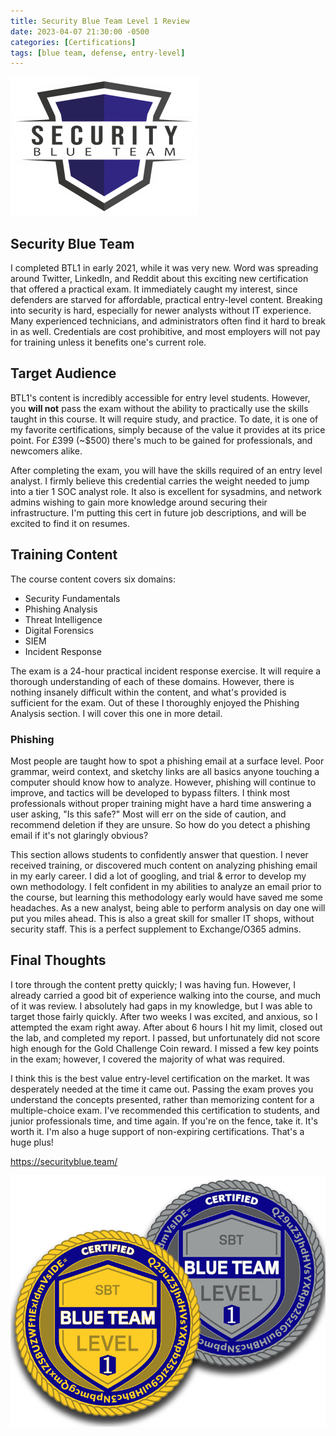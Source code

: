 ```yaml
---
title: Security Blue Team Level 1 Review
date: 2023-04-07 21:30:00 -0500
categories: [Certifications]
tags: [blue team, defense, entry-level]
---
```

![SBT Logo](/assets/images/BTL1/btl1big.png)

## Security Blue Team
I completed BTL1 in early 2021, while it was very new. Word was spreading around Twitter, LinkedIn, and Reddit about this exciting new certification that offered a practical exam. It immediately caught my interest, since defenders are starved for affordable, practical entry-level content. 
Breaking into security is hard, especially for newer analysts without IT experience. Many experienced technicians, and administrators often find it hard to break in as well. Credentials are cost prohibitive, and most employers will not pay for training unless it benefits one's current role.

## Target Audience
BTL1's content is incredibly accessible for entry level students. However, you **will not** pass the exam without the ability to practically use the skills taught in this course. It will require study, and practice. To date, it is one of my favorite certifications, simply because of the value it provides at its price point. For £399 (~$500) there's much to be gained for professionals, and newcomers alike.   

After completing the exam, you will have the skills required of an entry level analyst. I firmly believe this credential carries the weight needed to jump into a tier 1 SOC analyst role. It also is excellent for sysadmins, and network admins wishing to gain more knowledge around securing their infrastructure. I'm putting this cert in future job descriptions, and will be excited to find it on resumes.

## Training Content
The course content covers six domains:
+ Security Fundamentals
+ Phishing Analysis
+ Threat Intelligence
+ Digital Forensics
+ SIEM
+ Incident Response

The exam is a 24-hour practical incident response exercise. It will require a thorough understanding of each of these domains. However, there is nothing insanely difficult within the content, and what's provided is sufficient for the exam. Out of these I thoroughly enjoyed the Phishing Analysis section. I will cover this one in more detail.

### Phishing
Most people are taught how to spot a phishing email at a surface level. Poor grammar, weird context, and sketchy links are all basics anyone touching a computer should know how to analyze. However, phishing will continue to improve, and tactics will be developed to bypass filters. I think most professionals without proper training might have a hard time answering a user asking, "Is this safe?" Most will err on the side of caution, and recommend deletion if they are unsure. So how do you detect a phishing email if it's not glaringly obvious?

This section allows students to confidently answer that question. I never received training, or discovered much content on analyzing phishing email in my early career. I did a lot of googling, and trial & error to develop my own methodology. I felt confident in my abilities to analyze an email prior to the course, but learning this methodology early would have saved me some headaches. As a new analyst, being able to perform analysis on day one will put you miles ahead. This is also a great skill for smaller IT shops, without security staff. This is a perfect supplement to Exchange/O365 admins.

## Final Thoughts
I tore through the content pretty quickly; I was having fun. However, I already carried a good bit of experience walking into the course, and much of it was review. I absolutely had gaps in my knowledge, but I was able to target those fairly quickly. After two weeks I was excited, and anxious, so I attempted the exam right away. After about 6 hours I hit my limit, closed out the lab, and completed my report. I passed, but unfortunately did not score high enough for the Gold Challenge Coin reward. I missed a few key points in the exam; however, I covered the majority of what was required. 

I think this is the best value entry-level certification on the market. It was desperately needed at the time it came out. Passing the exam proves you understand the concepts presented, rather than memorizing content for a multiple-choice exam. I've recommended this certification to students, and junior professionals time, and time again. If you're on the fence, take it. It's worth it. I'm also a huge support of non-expiring certifications. That's a huge plus!


<https://securityblue.team/>

![BTL1 Coins](/assets/images/BTL1/btl1coinsmockup.png)
